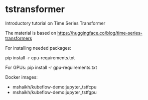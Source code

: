 # tstransformer
Introductory tutorial on Time Series Transformer


The material is based on https://huggingface.co/blog/time-series-transformers 


For installing needed packages:

pip install -r cpu-requirements.txt

For GPUs:
pip install -r gpu-requirements.txt

Docker images:

- mshaikh/kubeflow-demo:jupyter_tstfcpu
- mshaikh/kubeflow-demo:jupyter_tstfgpu


